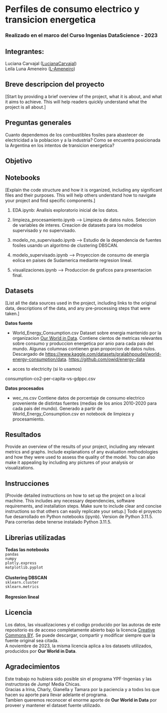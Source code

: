 # Perfiles de consumo electrico y transicion energetica

### Realizado en el marco del Curso Ingenias DataScience - 2023

## Integrantes: 
Luciana Carvajal ([LucianaCarvajal](https://github.com/LucianaCarvajal)) <br>
Leila Luna Ameneiro ([L-Ameneiro](https://github.com/L-Ameneiro))

## Breve descripcion del proyecto
[Start by providing a brief overview of the project, what it is about, and what it aims to achieve. This will help readers quickly understand what the project is all about.]


## Preguntas generales

Cuanto dependemos de los combustibles fosiles para abastecer de electricidad a la poblacion y a la industria? 
Como se encuentra posicionada la Argentina en los intentos de transicion energetica? 

## Objetivo 


## Notebooks

[Explain the code structure and how it is organized, including any significant files and their purposes. This will help others understand how to navigate your project and find specific components.]

1. EDA.ipynb: Analisis exploratorio inicial de los datos. 

2. limpieza_procesamiento.ipynb --> Limpieza de datos nulos. Seleccion de variables de interes. Creacion de datasets para los modelos supervisado y no supervisado. 

3. modelo_no_supervisado.ipynb --> Estudio de la dependencia de fuentes fosiles usando un algoritmo de clustering DBSCAN. 

4. modelo_supervisado.ipynb --> Proyeccion de consumo de energia eolica en paises de Sudamerica mediante regresion lineal.
   
5. visualizaciones.ipynb --> Produccion de graficos para presentacion final. 

   

## Datasets

[List all the data sources used in the project, including links to the original data, descriptions of the data, and any pre-processing steps that were taken.]

**Datos fuente**

- World_Energy_Consumption.csv
Dataset sobre energia mantenido por la organizacion [Our World in Data](https://ourworldindata.org/). Contiene cientos de metricas relevantes sobre consumo y produccion energetica por anio para cada pais del mundo. Algunas columnas contienen gran proporcion de datos nulos.  
Descargado de https://www.kaggle.com/datasets/pralabhpoudel/world-energy-consumption/data.
https://github.com/owid/energy-data

- acces to electricity (si lo usamos)

consumption-co2-per-capita-vs-gdppc.csv

**Datos procesados**
- wec_ns.csv
Contiene datos de porcentaje de consumo electrico proveniente de distintas fuentes (medias de los anios 2010-2020 para cada pais del mundo).
Generado a partir de World_Energy_Consumption.csv en notebook de limpieza y procesamiento. 

## Resultados

Provide an overview of the results of your project, including any relevant metrics and graphs. Include explanations of any evaluation methodologies and how they were used to assess the quality of the model. You can also make it appealing by including any pictures of your analysis or visualizations.


## Instrucciones
[Provide detailed instructions on how to set up the project on a local machine. This includes any necessary dependencies, software requirements, and installation steps. Make sure to include clear and concise instructions so that others can easily replicate your setup.]
Todo el proyecto fue desarrollado en Python notebooks (ipynb). Version de Python  3.11.5. <br>
Para correrlas debe tenerse instalado Python 3.11.5.

## Librerias utilizadas

**Todas las notebooks** <br>
`pandas` <br>
`numpy` <br>
`plotly.express` <br>
`matplotlib.pyplot` <br>
<br>
**Clustering DBSCAN** <br>
`sklearn.cluster`<br>
`sklearn.metrics`<br>
<br>
**Regresion lineal**<br>


## Licencia

Los datos, las visualizaciones y el codigo producido por las autoras de este repositorio es de acceso completamente abierto bajo la licencia [Creative Commons BY](https://creativecommons.org/licenses/by/4.0/). Se puede descargar, compartir y modificar siempre que la fuente original sea citada.  <br>
A noviembre de 2023, la misma licencia aplica a los datasets utilizados, producidos por **Our World in Data**. 

## Agradecimientos
Este trabajo no hubiera sido posible sin el programa YPF-Ingenias y las instructoras de Jump! Media Chicas. <br>
Gracias a Irina, Charly, Gianella y Tamara por la paciencia y a todxs lxs que hacen su aporte para llevar adelante el programa.  <br>
Tambien queremos reconocer el enorme aporte de **Our World in Data** por proveer y mantener el dataset fuente utilizado. 




